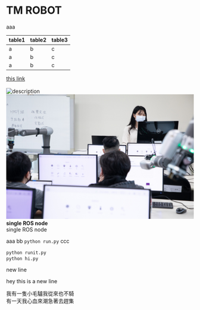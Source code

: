 # __TM ROBOT__
aaa</br>



| table1|table2|table3|
|:---|:---|:---|
| a|b|c|
| a|b|c|
| a|b|c|

[this link](https://techman-robot-ros.readthedocs.io/en/latest/ROS2Demonstration.html#usage-with-demo-code-driver)</br></br>
![description](https://play-lh.googleusercontent.com/aFWiT2lTa9CYBpyPjfgfNHd0r5puwKRGj2rHpdPTNrz2N9LXgN_MbLjePd1OTc0E8Rl1=w240-h480-rw)</br>
![description2](pic/test1.jpg)</br>
__single ROS node__</br>
single ROS node</br>

aaa bb ``python run.py`` ccc
```
python runit.py
python hi.py
```
new line<br>

hey this is a new line<br/>


我有一隻小毛驢我從來也不騎<br/>
有一天我心血來潮急著去趕集